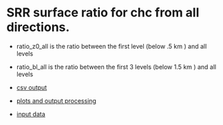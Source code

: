 # SRR surface ratio for chc from all directions. 
- ratio_z0_all is the ratio between the first level (below .5 km ) and all levels  

- ratio_bl_all is the ratio between the first 3 levels (below 1.5 km ) and all levels  
- [csv output](./ratios.csv)

- [plots and output processing](./george_surface_ratio.md)

- [input data](../../releases/v03)